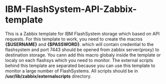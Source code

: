 # IBM-FlashSystem-API-Zabbix-template

This is a Zabbix template for IBM FlashSystem storage which based on API requests.
For this template to work, you need to create the macros **{$USERNAME}** and **{$PASSWORD}**. which will contain credential to the flashsystem and port 7443 should be opened from zabbix server(proxy) to destination storage.
You cann add this macro globaly inside the template or localy on each flashsys which you need to monitor.
The external scripts behind this template are separated because you can use this template to monitor a large number of FlashSystems.
All scripts should be in **/usr/lib/zabbix/externalscripts** directory.
